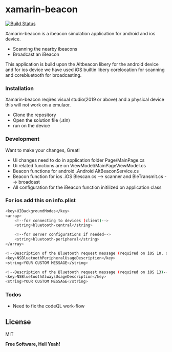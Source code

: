 # xamarin-beacon



[![Build Status](https://travis-ci.org/joemccann/dillinger.svg?branch=master)](https://travis-ci.org/joemccann/dillinger)

Xamarin-beacon is a ibeacon simulation application for android and ios device.

  - Scanning the nearby ibeacons
  - Broadcast an iBeacon

This application is build upon the Altbeacon libery for the android device and for ios device we have used iOS builtin libery corelocation for scanning and corebluetooth for broadcasting. 


### Installation

Xamarin-beacon reqires visual studio(2019 or above) and a physical device this  will not work on a emulaor.

- Clone the repository
- Open the solution file (.sln)
- run on the device



### Development

Want to make your changes, Great!

- Ui changes need to do in application folder Page/MainPage.cs
- Ui related functions are on ViewModel/MainPageViewModel.cs
- Beacon functions for android .Android AltBeaconService.cs
- Beacon function for ios .iOS Blescan.cs --> scanner and BleTransmit.cs --> broadcast
- All configuration for the iBeacon function initilized on application class

### For ios add this on info.plist

``` bash
<key>UIBackgroundModes</key>
<array>
    <!--for connecting to devices (client)-->
    <string>bluetooth-central</string>

    <!--for server configurations if needed-->
    <string>bluetooth-peripheral</string>
</array>

<!--Description of the Bluetooth request message (required on iOS 10, deprecated)-->
<key>NSBluetoothPeripheralUsageDescription</key>
<string>YOUR CUSTOM MESSAGE</string>

<!--Description of the Bluetooth request message (required on iOS 13)-->
<key>NSBluetoothAlwaysUsageDescription</key>
<string>YOUR CUSTOM MESSAGE</string>
```


### Todos

 - Need to fix the codeQL work-flow

License
----
MIT

**Free Software, Hell Yeah!**

